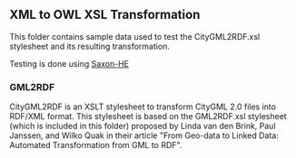 ## XML to OWL XSL Transformation
This folder contains sample data used to test the CityGML2RDF.xsl stylesheet and its resulting transformation.

Testing is done using [Saxon-HE](http://saxon.sourceforge.net/)

### GML2RDF
CityGML2RDF is an XSLT stylesheet to transform CityGML 2.0 files into RDF/XML format. This stylesheet is based on the GML2RDF.xsl stylesheet (which is included in this folder) proposed by Linda van den Brink, Paul Janssen, and Wilko Quak in their article "From Geo-data to Linked Data: Automated Transformation from GML to RDF".
